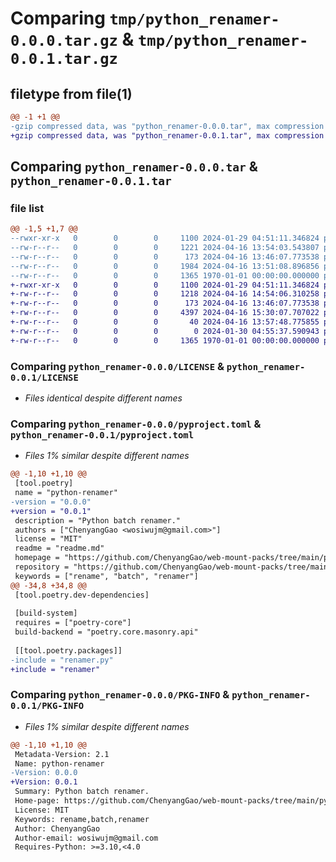 # Comparing `tmp/python_renamer-0.0.0.tar.gz` & `tmp/python_renamer-0.0.1.tar.gz`

## filetype from file(1)

```diff
@@ -1 +1 @@
-gzip compressed data, was "python_renamer-0.0.0.tar", max compression
+gzip compressed data, was "python_renamer-0.0.1.tar", max compression
```

## Comparing `python_renamer-0.0.0.tar` & `python_renamer-0.0.1.tar`

### file list

```diff
@@ -1,5 +1,7 @@
--rwxr-xr-x   0        0        0     1100 2024-01-29 04:51:11.346824 python_renamer-0.0.0/LICENSE
--rw-r--r--   0        0        0     1221 2024-04-16 13:54:03.543807 python_renamer-0.0.0/pyproject.toml
--rw-r--r--   0        0        0      173 2024-04-16 13:46:07.773538 python_renamer-0.0.0/readme.md
--rw-r--r--   0        0        0     1984 2024-04-16 13:51:08.896856 python_renamer-0.0.0/renamer.py
--rw-r--r--   0        0        0     1365 1970-01-01 00:00:00.000000 python_renamer-0.0.0/PKG-INFO
+-rwxr-xr-x   0        0        0     1100 2024-01-29 04:51:11.346824 python_renamer-0.0.1/LICENSE
+-rw-r--r--   0        0        0     1218 2024-04-16 14:54:06.310258 python_renamer-0.0.1/pyproject.toml
+-rw-r--r--   0        0        0      173 2024-04-16 13:46:07.773538 python_renamer-0.0.1/readme.md
+-rw-r--r--   0        0        0     4397 2024-04-16 15:30:07.707022 python_renamer-0.0.1/renamer/__init__.py
+-rw-r--r--   0        0        0       40 2024-04-16 13:57:48.775855 python_renamer-0.0.1/renamer/__main__.py
+-rw-r--r--   0        0        0        0 2024-01-30 04:55:37.590943 python_renamer-0.0.1/renamer/py.typed
+-rw-r--r--   0        0        0     1365 1970-01-01 00:00:00.000000 python_renamer-0.0.1/PKG-INFO
```

### Comparing `python_renamer-0.0.0/LICENSE` & `python_renamer-0.0.1/LICENSE`

 * *Files identical despite different names*

### Comparing `python_renamer-0.0.0/pyproject.toml` & `python_renamer-0.0.1/pyproject.toml`

 * *Files 1% similar despite different names*

```diff
@@ -1,10 +1,10 @@
 [tool.poetry]
 name = "python-renamer"
-version = "0.0.0"
+version = "0.0.1"
 description = "Python batch renamer."
 authors = ["ChenyangGao <wosiwujm@gmail.com>"]
 license = "MIT"
 readme = "readme.md"
 homepage = "https://github.com/ChenyangGao/web-mount-packs/tree/main/python-module/python-renamer"
 repository = "https://github.com/ChenyangGao/web-mount-packs/tree/main/python-module/python-renamer"
 keywords = ["rename", "batch", "renamer"]
@@ -34,8 +34,8 @@
 [tool.poetry.dev-dependencies]
 
 [build-system]
 requires = ["poetry-core"]
 build-backend = "poetry.core.masonry.api"
 
 [[tool.poetry.packages]]
-include = "renamer.py"
+include = "renamer"
```

### Comparing `python_renamer-0.0.0/PKG-INFO` & `python_renamer-0.0.1/PKG-INFO`

 * *Files 1% similar despite different names*

```diff
@@ -1,10 +1,10 @@
 Metadata-Version: 2.1
 Name: python-renamer
-Version: 0.0.0
+Version: 0.0.1
 Summary: Python batch renamer.
 Home-page: https://github.com/ChenyangGao/web-mount-packs/tree/main/python-module/python-renamer
 License: MIT
 Keywords: rename,batch,renamer
 Author: ChenyangGao
 Author-email: wosiwujm@gmail.com
 Requires-Python: >=3.10,<4.0
```

